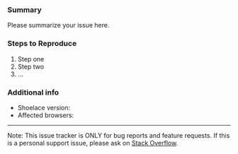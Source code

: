 ### Summary

Please summarize your issue here.

### Steps to Reproduce

1. Step one
2. Step two
3. ...

### Additional info

- Shoelace version:
- Affected browsers:

---

Note: This issue tracker is ONLY for bug reports and feature requests. If this is a personal support issue, please ask on [Stack Overflow](https://stackoverflow.com/tags/shoelacecss).
